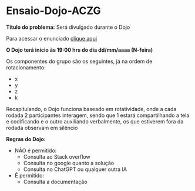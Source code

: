 # Ensaio-Dojo-ACZG

**Título do problema:** Será divulgado durante o Dojo

Para acessar o enunciado [clique aqui](#)


**O Dojo terá início às 19:00 hrs do dia dd/mm/aaaa (N-feira)**


Os componentes do grupo são os seguintes, já na ordem de rotacionamento:
- x
- y
- z
- k

Recapitulando, o Dojo funciona baseado em rotatividade, onde a cada rodada 2 participantes interagem, sendo que 1 estará
compartilhando a tela e codificando e o outro auxiliando verbalmente, os que estiverem fora da rodada observam em silêncio

**Regras do Dojo:**
- NÃO é permitido:
    - Consulta ao Stack overflow
    - Consulta no google quanto a solução
    - Consulta no ChatGPT ou qualquer outra IA
- É permitido:
    - Consulta a documentação








